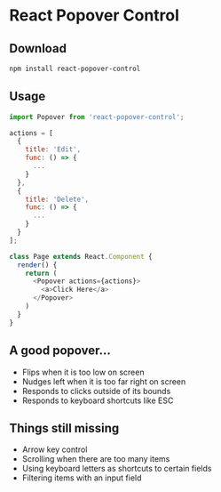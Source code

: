 # React Popover Control

## Download

```bash
npm install react-popover-control
```

## Usage

```javascript
import Popover from 'react-popover-control';

actions = [
  {
    title: 'Edit',
    func: () => {
      ...
    }
  },
  {
    title: 'Delete',
    func: () => {
      ...
    }
  }
];

class Page extends React.Component {
  render() {
    return (
      <Popover actions={actions}>
        <a>Click Here</a>
      </Popover>
    )
  }
}
```

## A good popover...

- Flips when it is too low on screen
- Nudges left when it is too far right on screen
- Responds to clicks outside of its bounds
- Responds to keyboard shortcuts like ESC

## Things still missing

- Arrow key control
- Scrolling when there are too many items
- Using keyboard letters as shortcuts to certain fields
- Filtering items with an input field